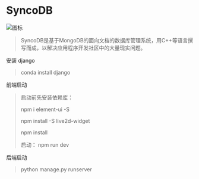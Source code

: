 # SyncoDB

![图标](https://carol-picture-1305727925.cos.ap-chengdu.myqcloud.com/202206221829891.png)

> SyncoDB是基于MongoDB的面向文档的数据库管理系统，用C++等语言撰写而成，以解决应用程序开发社区中的大量现实问题。

安装  django

> conda install django

前端启动

> 启动前先安装依赖库：
>
> npm i element-ui -S
>
> npm install -S live2d-widget
>
> npm install
>
> 启动：
> npm run dev

后端启动

> python manage.py runserver
